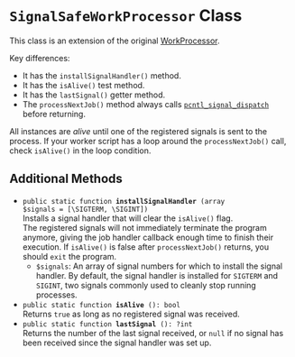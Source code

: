 # `SignalSafeWorkProcessor` Class

This class is an extension of the original [WorkProcessor].

Key differences:

* It has the `installSignalHandler()` method.
* It has the `isAlive()` test method.
* It has the `lastSignal()` getter method.
* The `processNextJob()` method
  always calls [`pcntl_signal_dispatch`](http://php.net/manual/de/function.pcntl-signal-dispatch.php) before returning.

All instances are *alive*
until one of the registered signals is sent to the process.
If your worker script has a loop around the `processNextJob()` call,
check `isAlive()` in the loop condition.


## Additional Methods

* <code>public static function <b>installSignalHandler</b> (array $signals = [\SIGTERM, \SIGINT])</code>  
Installs a signal handler that will clear the `isAlive()` flag.  
The registered signals will not immediately terminate the program anymore,
giving the job handler callback enough time to finish their execution.
If `isAlive()` is false
after `processNextJob()` returns,
you should `exit` the program.
    * `$signals`:
      An array of signal numbers for which to install the signal handler.
      By default, the signal handler is installed
      for `SIGTERM` and `SIGINT`,
      two signals commonly used to cleanly stop running processes.
* <code>public static function <b>isAlive</b> (): bool</code>  
  Returns `true` as long as no registered signal was received.
* <code>public static function <b>lastSignal</b> (): ?int</code>  
  Returns the number of the last signal received,
  or `null` if no signal has been received since the signal handler was set up.


[WorkProcessor]: Ref_WorkProcessor_class.md
